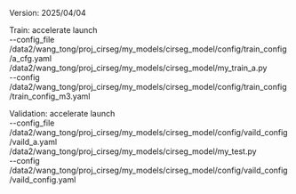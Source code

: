 Version: 2025/04/04

Train:
accelerate launch \
 --config_file /data2/wang_tong/proj_cirseg/my_models/cirseg_model/config/train_config/a_cfg.yaml \
 /data2/wang_tong/proj_cirseg/my_models/cirseg_model/my_train_a.py \
 --config /data2/wang_tong/proj_cirseg/my_models/cirseg_model/config/train_config/train_config_m3.yaml

Validation:
accelerate launch \
 --config_file /data2/wang_tong/proj_cirseg/my_models/cirseg_model/config/vaild_config/vaild_a.yaml \
 /data2/wang_tong/proj_cirseg/my_models/cirseg_model/my_test.py \
 --config /data2/wang_tong/proj_cirseg/my_models/cirseg_model/config/vaild_config/vaild_config.yaml
